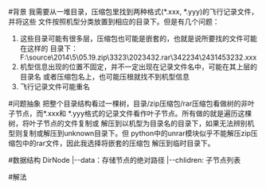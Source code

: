 #背景
我需要从一堆目录，压缩包里找到两种格式(*.xxx, *.yyy)的飞行记录文件，并将这些
文件按照机型分类放置到相应的目录下。但是有几个问题：
1. 这些目录可能有很多层，压缩包也可能是嵌套的，也就是说所要找的文件可能在这样的
目录下：F:\source\2014\5\05.19.zip\3323\2023432.rar\342234\2431453232.xxx
2. 机型信息出现的位置不固定，并不一定出现在记录文件名中，可能在其上层的目录名
或者压缩包名上，也可能压根就找不到机型信息
3. 飞行记录文件可能重名


#问题抽象
把整个目录结构看过一棵树，目录/zip压缩包/rar压缩包看做树的非叶子节点，而*.xxx和
*.yyy格式的记录文件看作叶子节点。所有做的就是遍历这棵树，将叶子节点的文件复制或
解压到以机型为目录名的目录下，如果无法辨别机型则复制或解压到unknown目录下。但
python中的unrar模块似乎不能解压zip压缩包中的rar文件，因此我选择将嵌套的压缩包
解压到临时目录下。

#数据结构
DirNode
|--data：存储节点的绝对路径
|--chlidren: 子节点列表

#解法
